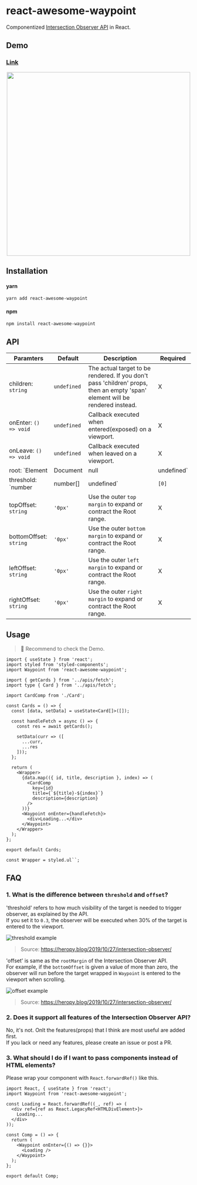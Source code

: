 # react-awesome-waypoint

Componentized [Intersection Observer API](https://developer.mozilla.org/en-US/docs/Web/API/Intersection_Observer_API) in React.

## Demo

### [Link](https://codesandbox.io/s/react-awesome-waypoint-xlcmy1?file=/src/components/Cards.tsx)

<div align="center">
  <img src="https://user-images.githubusercontent.com/23455736/167336996-a6e33e9e-ea30-4943-a4bb-d81f47e497fc.gif" width="500">
</div>

## Installation

#### yarn

```
yarn add react-awesome-waypoint
```

#### npm

```
npm install react-awesome-waypoint
```

## API

| Paramters 	| Default | Description 	| Required 	| 
  |------------	| ---------	|----------	| --------- 	|
  | children: `string` 	| `undefined` 	| The actual target to be rendered. If you don't pass 'children' props, then an empty 'span' element will be rendered instead. 	| X 	| 
  | onEnter: `() => void` 	| `undefined` 	| Callback executed when entered(exposed) on a viewport. 	| X 	|
  | onLeave: `() => void` 	| `undefined`	| Callback executed when leaved on a viewport. 	| X 	|
  | root: `Element | Document | null | undefined` 	| `null` 	| Specifies the element object (root element) to be used instead of the viewport to check the visibility of the target. If not specified or `null`, the browser's viewport is used by default.	| X 	|
  | threshold: `number | number[] | undefined` 	| `[0]` 	| The percentage of how much visibility of the target is required for the observer to run. When set to `0` or `[0]`, the observer runs as soon as the edge pixel of the target crosses the root range.  	| X 	|
  | topOffset: `string` 	| `'0px'` 	| Use the outer `top margin` to expand or contract the Root range. 	| X 	|
  | bottomOffset: `string` 	| `'0px'` 	| Use the outer `bottom margin` to expand or contract the Root range. 	| X 	|
  | leftOffset: `string` 	| `'0px'` 	| Use the outer `left margin` to expand or contract the Root range. 	| X 	|
  | rightOffset: `string` 	| `'0px'` 	| Use the outer `right margin` to expand or contract the Root range. 	| X 	|

## Usage

> 📢 Recommend to check the Demo.

```tsx
import { useState } from 'react';
import styled from 'styled-components';
import Waypoint from 'react-awesome-waypoint';

import { getCards } from '../apis/fetch';
import type { Card } from '../apis/fetch';

import CardComp from './Card';

const Cards = () => {
  const [data, setData] = useState<Card[]>([]);

  const handleFetch = async () => {
    const res = await getCards();

    setData(curr => ([
      ...curr,
      ...res
    ]));
  };

  return (
    <Wrapper>
      {data.map(({ id, title, description }, index) => (
        <CardComp
          key={id}
          title={`${title}-${index}`}
          description={description}
        />
      ))}
      <Waypoint onEnter={handleFetch}>
        <div>Loading...</div>
      </Waypoint>
    </Wrapper>
  );
};

export default Cards;

const Wrapper = styled.ul``;
```

## FAQ

### 1. What is the difference between `threshold` and `offset`?

'threshold' refers to how much visibility of the target is needed to trigger observer, as explained by the API.<br>
If you set it to `0.3`, the observer will be executed when 30% of the target is entered to the viewport.

![threshold example](https://user-images.githubusercontent.com/23455736/167333516-20cf8f60-248e-4a0f-bb5d-f7935475a8ed.png)

> Source: https://heropy.blog/2019/10/27/intersection-observer/

'offset' is same as the `rootMargin` of the Intersection Observer API.<br>
For example, if the `bottomOffset` is given a value of more than zero, the observer will run before the target wrapped in `Waypoint` is entered to the viewport when scrolling.

![offset example](https://user-images.githubusercontent.com/23455736/167334337-f5c79753-428e-4a86-bea4-eb5bc11e8d56.png)

> Source: https://heropy.blog/2019/10/27/intersection-observer/


### 2. Does it support all features of the Intersection Observer API?

No, it's not. Onlt the features(props) that I think are most useful are added first. <br>
If you lack or need any features, please create an issue or post a PR.

### 3. What should I do if I want to pass components instead of HTML elements?

Please wrap your component with `React.forwardRef()` like this.

```tsx
import React, { useState } from 'react';
import Waypoint from 'react-awesome-waypoint';

const Loading = React.forwardRef((_, ref) => (
  <div ref={ref as React.LegacyRef<HTMLDivElement>}>
    Loading...
  </div>
));

const Comp = () => {
  return (
    <Waypoint onEnter={() => {}}>
      <Loading />
    </Waypoint>
  );
};

export default Comp;
```
